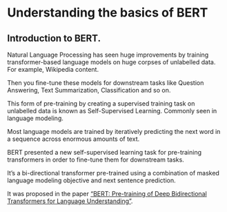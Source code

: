 # Understanding the basics of BERT

## Introduction to BERT.

Natural Language Processing has seen huge improvements by training transformer-based language models on huge corpses of unlabelled data. For example, Wikipedia content.  

Then you fine-tune these models for downstream tasks like Question Answering, Text Summarization, Classification and so on.  

This form of pre-training by creating a supervised training task on unlabelled data is known as Self-Supervised Learning. Commonly seen in language modeling.  

Most language models are trained by iteratively predicting the next word in a sequence across enormous amounts of text.  

BERT presented a new self-supervised learning task for pre-training transformers in order to fine-tune them for downstream tasks.  

It’s a bi-directional transformer pre-trained using a combination of masked language modeling objective and next sentence prediction.  

It was proposed in the paper [“BERT: Pre-training of Deep Bidirectional Transformers for Language Understanding”](https://arxiv.org/abs/1810.04805).  

